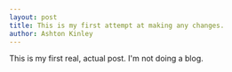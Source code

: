 ```yaml
---
layout: post
title: This is my first attempt at making any changes.
author: Ashton Kinley
---
```


This is my first real, actual post. I'm not doing a blog.